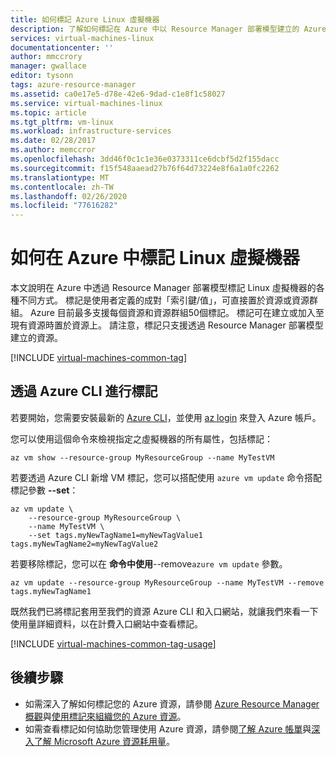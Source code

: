 ```yaml
---
title: 如何標記 Azure Linux 虛擬機器
description: 了解如何標記在 Azure 中以 Resource Manager 部署模型建立的 Azure Linux 虛擬機器。
services: virtual-machines-linux
documentationcenter: ''
author: mmccrory
manager: gwallace
editor: tysonn
tags: azure-resource-manager
ms.assetid: ca0e17e5-d78e-42e6-9dad-c1e8f1c58027
ms.service: virtual-machines-linux
ms.topic: article
ms.tgt_pltfrm: vm-linux
ms.workload: infrastructure-services
ms.date: 02/28/2017
ms.author: memccror
ms.openlocfilehash: 3dd46f0c1c1e36e0373311ce6dcbf5d2f155dacc
ms.sourcegitcommit: f15f548aaead27b76f64d73224e8f6a1a0fc2262
ms.translationtype: MT
ms.contentlocale: zh-TW
ms.lasthandoff: 02/26/2020
ms.locfileid: "77616282"
---
```

# <a name="how-to-tag-a-linux-virtual-machine-in-azure"></a>如何在 Azure 中標記 Linux 虛擬機器
本文說明在 Azure 中透過 Resource Manager 部署模型標記 Linux 虛擬機器的各種不同方式。 標記是使用者定義的成對「索引鍵/值」，可直接置於資源或資源群組。 Azure 目前最多支援每個資源和資源群組50個標記。 標記可在建立或加入至現有資源時置於資源上。 請注意，標記只支援透過 Resource Manager 部署模型建立的資源。

[!INCLUDE [virtual-machines-common-tag](../../../includes/virtual-machines-common-tag.md)]

## <a name="tagging-with-azure-cli"></a>透過 Azure CLI 進行標記

若要開始，您需要安裝最新的 [Azure CLI](/cli/azure/install-azure-cli)，並使用 [az login](/cli/azure/reference-index#az-login) 來登入 Azure 帳戶。

您可以使用這個命令來檢視指定之虛擬機器的所有屬性，包括標記：

```azurecli
az vm show --resource-group MyResourceGroup --name MyTestVM
```

若要透過 Azure CLI 新增 VM 標記，您可以搭配使用 `azure vm update` 命令搭配標記參數 **--set**：

```azurecli
az vm update \
    --resource-group MyResourceGroup \
    --name MyTestVM \
    --set tags.myNewTagName1=myNewTagValue1 tags.myNewTagName2=myNewTagValue2
```

若要移除標記，您可以在 **命令中使用**--remove`azure vm update` 參數。

```azurecli
az vm update --resource-group MyResourceGroup --name MyTestVM --remove tags.myNewTagName1
```

既然我們已將標記套用至我們的資源 Azure CLI 和入口網站，就讓我們來看一下使用量詳細資料，以在計費入口網站中查看標記。

[!INCLUDE [virtual-machines-common-tag-usage](../../../includes/virtual-machines-common-tag-usage.md)]

## <a name="next-steps"></a>後續步驟
* 如需深入了解如何標記您的 Azure 資源，請參閱 [Azure Resource Manager 概觀][Azure Resource Manager Overview]與[使用標記來組織您的 Azure 資源][Using Tags to organize your Azure Resources]。
* 如需查看標記如何協助您管理使用 Azure 資源，請參閱[了解 Azure 帳單][Understanding your Azure Bill]與[深入了解 Microsoft Azure 資源耗用量][Gain insights into your Microsoft Azure resource consumption]。

[Azure CLI environment]: ../../azure-resource-manager/xplat-cli-azure-resource-manager.md
[Azure Resource Manager Overview]: ../../azure-resource-manager/management/overview.md
[Using Tags to organize your Azure Resources]: ../../azure-resource-manager/management/tag-resources.md
[Understanding your Azure Bill]:../../cost-management-billing/understand/review-individual-bill.md
[Gain insights into your Microsoft Azure resource consumption]:../../cost-management-billing/manage/usage-rate-card-overview.md
